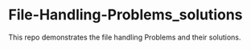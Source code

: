 # File-Handling-Problems_solutions
This repo demonstrates the file handling Problems and their solutions.
